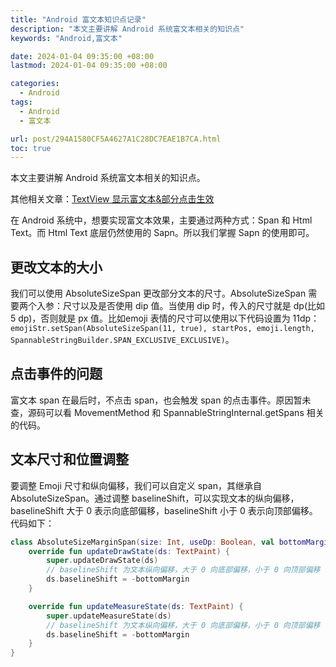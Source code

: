 ```yaml
---
title: "Android 富文本知识点记录"
description: "本文主要讲解 Android 系统富文本相关的知识点"
keywords: "Android,富文本"

date: 2024-01-04 09:35:00 +08:00
lastmod: 2024-01-04 09:35:00 +08:00

categories:
  - Android
tags:
  - Android
  - 富文本

url: post/294A1580CF5A4627A1C28DC7EAE1B7CA.html
toc: true
---
```


本文主要讲解 Android 系统富文本相关的知识点。

<!--More-->

其他相关文章：[TextView 显示富文本&部分点击生效](6A8E8E3AD581427DB99794A1680C7F57.html)

在 Android 系统中，想要实现富文本效果，主要通过两种方式：Span 和 Html Text。而 Html Text 底层仍然使用的 Sapn。所以我们掌握 Sapn 的使用即可。

## 更改文本的大小

我们可以使用 AbsoluteSizeSpan 更改部分文本的尺寸。AbsoluteSizeSpan 需要两个入参：尺寸以及是否使用 dip 值。当使用 dip 时，传入的尺寸就是 dp(比如 5 dp)，否则就是 px 值。比如emoji 表情的尺寸可以使用以下代码设置为 11dp：`emojiStr.setSpan(AbsoluteSizeSpan(11, true), startPos, emoji.length, SpannableStringBuilder.SPAN_EXCLUSIVE_EXCLUSIVE)`。

## 点击事件的问题

富文本 span 在最后时，不点击 span，也会触发 span 的点击事件。原因暂未查，源码可以看 MovementMethod 和 SpannableStringInternal.getSpans 相关的代码。

## 文本尺寸和位置调整

要调整 Emoji 尺寸和纵向偏移，我们可以自定义 span，其继承自 AbsoluteSizeSpan。通过调整 baselineShift，可以实现文本的纵向偏移，baselineShift 大于 0 表示向底部偏移，baselineShift 小于 0 表示向顶部偏移。代码如下：

```kotlin
class AbsoluteSizeMarginSpan(size: Int, useDp: Boolean, val bottomMargin: Int) : AbsoluteSizeSpan(size, useDp) {
    override fun updateDrawState(ds: TextPaint) {
        super.updateDrawState(ds)
        // baselineShift 为文本纵向偏移，大于 0 向底部偏移，小于 0 向顶部偏移
        ds.baselineShift = -bottomMargin
    }

    override fun updateMeasureState(ds: TextPaint) {
        super.updateMeasureState(ds)
        // baselineShift 为文本纵向偏移，大于 0 向底部偏移，小于 0 向顶部偏移
        ds.baselineShift = -bottomMargin
    }
}
```

